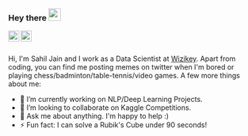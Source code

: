 ### Hey there <img src="https://media.giphy.com/media/hvRJCLFzcasrR4ia7z/giphy.gif" width="25px">
<a href="https://twitter.com/sjsahiljain">
  <img align="left" alt="Sahil Jain" | Twitter" width="22px" src="https://cdn.jsdelivr.net/npm/simple-icons@v3/icons/twitter.svg" />
</a>
<a href="https://www.linkedin.com/in/sahil-jain-717827142/">
  <img align="left" alt="Sahil's LinkdeIN" width="22px" src="https://cdn.jsdelivr.net/npm/simple-icons@v3/icons/linkedin.svg" />
</a>
                               
<br />
<br />

Hi, I'm Sahil Jain and I work as a Data Scientist at [Wizikey](https://wizikey.com/). Apart from coding, you can find me posting memes on twitter when I'm bored or playing chess/badminton/table-tennis/video games. A few more things about me:
<br />

- 🔭 I’m currently working on NLP/Deep Learning Projects.
- 👯 I’m looking to collaborate on Kaggle Competitions.
- 💬 Ask me about anything. I'm happy to help :)
- ⚡ Fun fact: I can solve a Rubik's Cube under 90 seconds!
